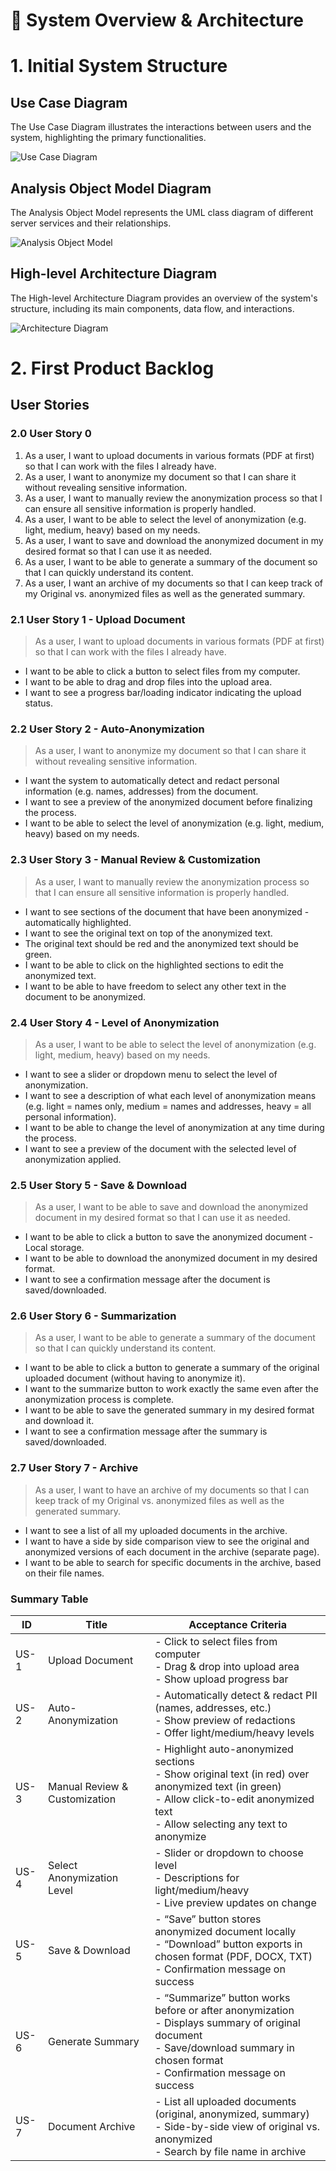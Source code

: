# 📝 System Overview & Architecture

# 1. Initial System Structure

## Use Case Diagram

The Use Case Diagram illustrates the interactions between users and the system, highlighting the primary functionalities.

![Use Case Diagram](diagrams/usecaseDiagram.png 'Use Case Diagram')

## Analysis Object Model Diagram

The Analysis Object Model represents the UML class diagram of different server services and their relationships.

![Analysis Object Model](diagrams/ClassDiagramFinal.png 'Analysis Object Model')

## High-level Architecture Diagram

The High-level Architecture Diagram provides an overview of the system's structure, including its main components, data flow, and interactions.

![Architecture Diagram](diagrams/ArchDiagram.png 'High-level Architecture Diagram')

# 2. First Product Backlog

## User Stories

### 2.0 User Story 0

1. As a user, I want to upload documents in various formats (PDF at first) so that I can work with the files I already have.
2. As a user, I want to anonymize my document so that I can share it without revealing sensitive information.
3. As a user, I want to manually review the anonymization process so that I can ensure all sensitive information is properly handled.
4. As a user, I want to be able to select the level of anonymization (e.g. light, medium, heavy) based on my needs.
5. As a user, I want to save and download the anonymized document in my desired format so that I can use it as needed.
6. As a user, I want to be able to generate a summary of the document so that I can quickly understand its content.
7. As a user, I want an archive of my documents so that I can keep track of my Original vs. anonymized files as well as the generated summary.

### 2.1 User Story 1 - Upload Document

> As a user, I want to upload documents in various formats (PDF at first) so that I can work with the files I already have.

- I want to be able to click a button to select files from my computer.
- I want to be able to drag and drop files into the upload area.
- I want to see a progress bar/loading indicator indicating the upload status.

### 2.2 User Story 2 - Auto-Anonymization

> As a user, I want to anonymize my document so that I can share it without revealing sensitive information.

- I want the system to automatically detect and redact personal information (e.g. names, addresses) from the document.
- I want to see a preview of the anonymized document before finalizing the process.
- I want to be able to select the level of anonymization (e.g. light, medium, heavy) based on my needs.

### 2.3 User Story 3 - Manual Review & Customization

> As a user, I want to manually review the anonymization process so that I can ensure all sensitive information is properly handled.

- I want to see sections of the document that have been anonymized - automatically highlighted.
- I want to see the original text on top of the anonymized text.
- The original text should be red and the anonymized text should be green.
- I want to be able to click on the highlighted sections to edit the anonymized text.
- I want to be able to have freedom to select any other text in the document to be anonymized.

### 2.4 User Story 4 - Level of Anonymization

> As a user, I want to be able to select the level of anonymization (e.g. light, medium, heavy) based on my needs.

- I want to see a slider or dropdown menu to select the level of anonymization.
- I want to see a description of what each level of anonymization means (e.g. light = names only, medium = names and addresses, heavy = all personal information).
- I want to be able to change the level of anonymization at any time during the process.
- I want to see a preview of the document with the selected level of anonymization applied.

### 2.5 User Story 5 - Save & Download

> As a user, I want to be able to save and download the anonymized document in my desired format so that I can use it as needed.

- I want to be able to click a button to save the anonymized document - Local storage.
- I want to be able to download the anonymized document in my desired format.
- I want to see a confirmation message after the document is saved/downloaded.

### 2.6 User Story 6 - Summarization

> As a user, I want to be able to generate a summary of the document so that I can quickly understand its content.

- I want to be able to click a button to generate a summary of the original uploaded document (without having to anonymize it).
- I want to the summarize button to work exactly the same even after the anonymization process is complete.
- I want to be able to save the generated summary in my desired format and download it.
- I want to see a confirmation message after the summary is saved/downloaded.

### 2.7 User Story 7 - Archive

> As a user, I want to have an archive of my documents so that I can keep track of my Original vs. anonymized files as well as the generated summary.

- I want to see a list of all my uploaded documents in the archive.
- I want to have a side by side comparison view to see the original and anonymized versions of each document in the archive (separate page).
- I want to be able to search for specific documents in the archive, based on their file names.

### Summary Table

| ID   | Title                         | Acceptance Criteria                                                                                                                                                                       |
| ---- | ----------------------------- | ----------------------------------------------------------------------------------------------------------------------------------------------------------------------------------------- |
| US-1 | Upload Document               | - Click to select files from computer<br>- Drag & drop into upload area<br>- Show upload progress bar                                                                                     |
| US-2 | Auto-Anonymization            | - Automatically detect & redact PII (names, addresses, etc.)<br>- Show preview of redactions<br>- Offer light/medium/heavy levels                                                         |
| US-3 | Manual Review & Customization | - Highlight auto-anonymized sections<br>- Show original text (in red) over anonymized text (in green)<br>- Allow click-to-edit anonymized text<br>- Allow selecting any text to anonymize |
| US-4 | Select Anonymization Level    | - Slider or dropdown to choose level<br>- Descriptions for light/medium/heavy<br>- Live preview updates on change                                                                         |
| US-5 | Save & Download               | - “Save” button stores anonymized document locally<br>- “Download” button exports in chosen format (PDF, DOCX, TXT)<br>- Confirmation message on success                                  |
| US-6 | Generate Summary              | - “Summarize” button works before or after anonymization<br>- Displays summary of original document<br>- Save/download summary in chosen format<br>- Confirmation message on success      |
| US-7 | Document Archive              | - List all uploaded documents (original, anonymized, summary)<br>- Side-by-side view of original vs. anonymized<br>- Search by file name in archive                                       |
